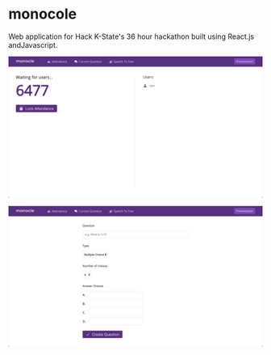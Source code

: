 # monocole

Web application for Hack K-State's 36 hour hackathon built using React.js andJavascript.

![screenshot1](./images/1.png)


![screenshot2](./images/2.png)

